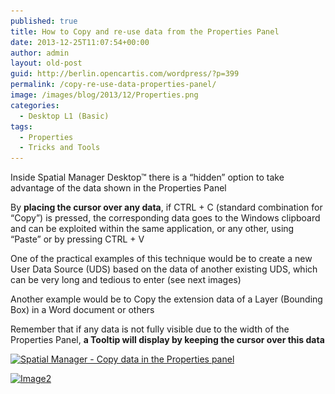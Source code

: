 ```yaml
---
published: true
title: How to Copy and re-use data from the Properties Panel
date: 2013-12-25T11:07:54+00:00
author: admin
layout: old-post
guid: http://berlin.opencartis.com/wordpress/?p=399
permalink: /copy-re-use-data-properties-panel/
image: /images/blog/2013/12/Properties.png
categories:
  - Desktop L1 (Basic)
tags:
  - Properties
  - Tricks and Tools
---
```

<p>
  Inside Spatial Manager Desktop™ there is a &#8220;hidden&#8221; option to take advantage of the data shown in the Properties Panel<!--more-->
</p>

<p>
  By <strong>placing the cursor over any data</strong>, if CTRL + C (standard combination for &#8220;Copy&#8221;) is pressed, the corresponding data goes to the Windows clipboard and can be exploited within the same application, or any other, using &#8220;Paste&#8221; or by pressing CTRL + V
</p>

<p>
  One of the practical examples of this technique would be to create a new User Data Source (UDS) based on the data of another existing UDS, which can be very long and tedious to enter (see next images)
</p>

<p>
  Another example would be to Copy the extension data of a Layer (Bounding Box) in a Word document or others
</p>

<p>
  Remember that if any data is not fully visible due to the width of the Properties Panel, <strong>a Tooltip will display by keeping the cursor over this data</strong>
</p>

<p>
  <a href="/images/blog/2013/12/Image1.png" target="_blank" rel="nofollow"><img src="/images/blog/2013/12/Image1-1024x576.png" alt="Spatial Manager - Copy data in the Properties panel" width="625" height="351" srcset="/images/blog/2013/12/Image1-1024x576.png 1024w, /images/blog/2013/12/Image1-300x168.png 300w, /images/blog/2013/12/Image1-624x351.png 624w" sizes="(max-width: 625px) 100vw, 625px" /></a>
</p>

<p>
  <a href="/images/blog/2013/12/Image2.png" target="_blank" rel="nofollow"><img src="/images/blog/2013/12/Image2-1024x576.png" alt="Image2" width="625" height="351" srcset="/images/blog/2013/12/Image2-1024x576.png 1024w, /images/blog/2013/12/Image2-300x168.png 300w, /images/blog/2013/12/Image2-624x351.png 624w" sizes="(max-width: 625px) 100vw, 625px" /></a>
</p>